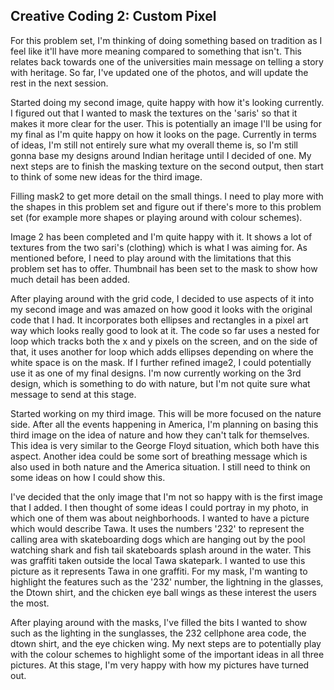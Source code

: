 ## Creative Coding 2: Custom Pixel

For this problem set, I'm thinking of doing something based on tradition as I feel like it'll have more meaning compared to something that isn't. This relates back towards one of the universities main message on telling a story with heritage. So far, I've updated one of the photos, and will update the rest in the next session.

Started doing my second image, quite happy with how it's looking currently. I figured out that I wanted to mask the textures on the 'saris' so that it makes it more clear for the user. This is potentially an image I'll be using for my final as I'm quite happy on how it looks on the page. Currently in terms of ideas, I'm still not entirely sure what my overall theme is, so I'm still gonna base my designs around Indian heritage until I decided of one. My next steps are to finish the masking texture on the second output, then start to think of some new ideas for the third image.

Filling mask2 to get more detail on the small things. I need to play more with the shapes in this problem set and figure out if there's more to this problem set (for example more shapes or playing around with colour schemes).

Image 2 has been completed and I'm quite happy with it. It shows a lot of textures from the two sari's (clothing) which is what I was aiming for. As mentioned before, I need to play around with the limitations that this problem set has to offer. Thumbnail has been set to the mask to show how much detail has been added.

After playing around with the grid code, I decided to use aspects of it into my second image and was amazed on how good it looks with the original code that I had. It incorporates both ellipses and rectangles in a pixel art way which looks really good to look at it. The code so far uses a nested for loop which tracks both the x and y pixels on the screen, and on the side of that, it uses another for loop which adds ellipses depending on where the white space is on the mask. If I further refined image2, I could potentially use it as one of my final designs. I'm now currently working on the 3rd design, which is something to do with nature, but I'm not quite sure what message to send at this stage.

Started working on my third image. This will be more focused on the nature side. After all the events happening in America, I'm planning on basing this third image on the idea of nature and how they can't talk for themselves. This idea is very similar to the George Floyd situation, which both have this aspect. Another idea could be some sort of breathing message which is also used in both nature and the America situation. I still need to think on some ideas on how I could show this.  

I've decided that the only image that I'm not so happy with is the first image that I added. I then thought of some ideas I could portray in my photo, in which one of them was about neighborhoods. I wanted to have a picture which would describe Tawa. It uses the numbers '232' to represent the calling area with skateboarding dogs which are hanging out by the pool watching shark and fish tail skateboards splash around in the water. This was graffiti taken outside the local Tawa skatepark. I wanted to use this picture as it represents Tawa in one graffiti. For my mask, I'm wanting to highlight the features such as the '232' number, the lightning in the glasses, the Dtown shirt, and the chicken eye ball wings as these interest the users the most.

After playing around with the masks, I've filled the bits I wanted to show such as the lighting in the sunglasses, the 232 cellphone area code, the dtown shirt, and the eye chicken wing. My next steps are to potentially play with the colour schemes to highlight some of the important ideas in all three pictures. At this stage, I'm very happy with how my pictures have turned out.          
